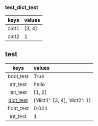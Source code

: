 ### test_dict_test
|keys|values|
|:--:|:-----|
|dict1|[3, 4]|
|dict2|1|
## test
|keys|values|
|:--:|:-----|
|bool_test|True|
|str_test|hello|
|lsit_test|[1, 2]|
|[dict_test](#test_dict_test)|{'dict1': [3, 4], 'dict2': 1}|
|float_test|0.001|
|int_test|1|
